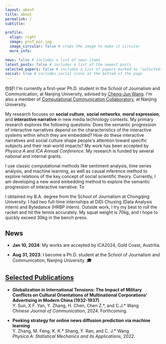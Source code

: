 ```yaml
---
layout: about
title: about
permalink: /
subtitle: 

profile:
  align: right
  image: prof_pic.jpg
  image_circular: false # crops the image to make it circular
  more_info: 

news: false # includes a list of news items
latest_posts: false # includes a list of the newest posts
selected_papers: false # includes a list of papers marked as "selected={true}"
social: true # includes social icons at the bottom of the page
---
```


你好! I'm currently a first-year Ph.D. student in the School of Journalism and Communication, at Nanjing University, advised by [Cheng-Jun Wang](https://chengjunwang.com/). I'm also a member of [Computational Communication Collaboratory](https://chengjun.github.io/socrateslab/), at Nanjing University. 

My research focuses on **social culture**, **social networks**, **moral expression**, and **interactive narrative** in new media technology contexts. My primary research explores the following questions: Does the semantic progression of interactive narratives depend on the characteristics of the interactive systems within which they are embedded? How do these interactive narratives and social culture shape people's attention toward specific subjects and their real-world impacts? My work has been accepted by _Physica A_ and _ICA Annual Conference_. My research is funded by several national and internal grants. 

I use classic computational methods like sentiment analysis, time series analysis, and machine learning, as well as causal inference method to explore relations of the key concept of social scientific theory. Currently, I am developing a new word embedding method to explore the semantic progression of interactive narrative. To 

I obtained my B.A. degree from the School of Journalism at Chongqing University. I had two full-time internships at DiDi Chuxing (Data Analysis intern) and Bytedance (HRBP intern). Outside work, I try my best to roll the racket and hit the tennis accurately. My squat weight is 70kg, and I hope to quickly exceed 30kg in the bench press.

## News

- **Jan 10, 2024**: My works are accepted by ICA2024, Gold Coast, Austrilia.

- **Aug 31, 2023**: I become a Ph.D. student at the School of Journalism and Communication, Nanjing University. 🎓

## [Selected Publications](/publications)

- **Globalization in International Tensions: The Impact of Military Conflicts on Cultural Orientations of Multinational Corporations’ Advertising in Modern China (1932-1937)**  
  Y. Sun, X.F. Yan, Y. Zhang, H. Chen, Chen Z.\*, and C.J.\* Wang  
  _Chinese Journal of Communication_, 2024. Forthcoming.

- **Peeking strategy for online news diffusion prediction via machine learning**  
  Y. Zhang, M. Feng, K. K.\* Shang, Y. Ran, and C. J.\* Wang  
  _Physica A: Statistical Mechanics and its Applications_, 2022.
